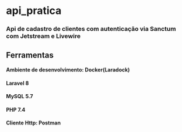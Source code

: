 # api_pratica

### Api de cadastro de clientes com autenticação via Sanctum com Jetstream e Livewire

## Ferramentas
#### Ambiente de desenvolvimento: Docker(Laradock)
#### Laravel 8
#### MySQL 5.7
#### PHP 7.4
#### Cliente Http: Postman